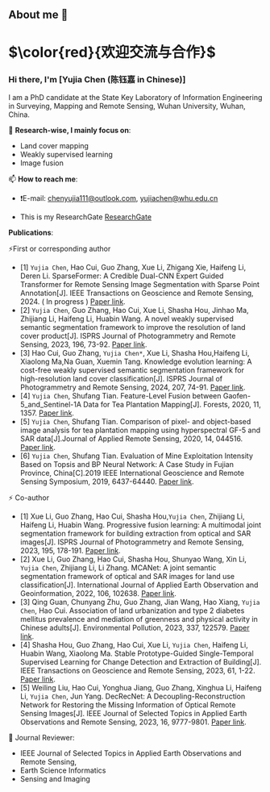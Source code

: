 ## About me 👋
# $\color{red}{欢迎交流与合作}$
### Hi there, I'm [Yujia Chen (陈钰嘉 in Chinese)]

I am a PhD candidate at the State Key Laboratory of Information Engineering in Surveying, Mapping and Remote Sensing, Wuhan University, Wuhan, China.

🔭 **Research-wise, I mainly focus on**:
- Land cover mapping
- Weakly supervised learning
- Image fusion
  
📫 **How to reach me**:
- ❗E-mail: chenyujia111@outlook.com, yujiachen@whu.edu.cn

- This is my ResearchGate [ResearchGate](https://www.researchgate.net/profile/Yujia-Chen-28)

**Publications**:

⚡First or corresponding author
+  [1] `Yujia Chen`, Hao Cui, Guo Zhang, Xue Li, Zhigang Xie, Haifeng Li, Deren Li. SparseFormer: A Credible Dual-CNN Expert Guided Transformer for Remote Sensing Image Segmentation with Sparse Point Annotation[J]. IEEE Transactions on Geoscience and Remote Sensing, 2024. ( In progress ) [Paper link](https://ieeexplore.ieee.org/document/10817638).
+  [2] `Yujia Chen`, Guo Zhang, Hao Cui, Xue Li, Shasha Hou, Jinhao Ma, Zhijiang Li, Haifeng Li, Huabin Wang. A novel weakly supervised semantic segmentation framework to improve the resolution of land cover product[J]. ISPRS Journal of Photogrammetry and Remote Sensing, 2023, 196, 73-92. [Paper link](https://www.sciencedirect.com/science/article/abs/pii/S0924271622003422).
+  [3] Hao Cui, Guo Zhang, `Yujia Chen*`, Xue Li, Shasha Hou,Haifeng Li, Xiaolong Ma,Na Guan, Xuemin Tang. Knowledge evolution learning: A cost-free weakly supervised semantic segmentation framework for high-resolution land cover classification[J]. ISPRS Journal of Photogrammetry and Remote Sensing, 2024, 207, 74-91. [Paper link](https://www.sciencedirect.com/science/article/abs/pii/S0924271623003192).
+  [4] `Yujia Chen`, Shufang Tian. Feature-Level Fusion between Gaofen-5_and_Sentinel-1A Data for Tea Plantation Mapping[J]. Forests, 2020, 11, 1357. [Paper link](https://www.mdpi.com/1999-4907/11/12/1357).
+  [5]  `Yujia Chen`, Shufang Tian. Comparison of pixel- and object-based image analysis for tea plantation mapping using hyperspectral GF-5 and SAR data[J].Journal of Applied Remote Sensing, 2020, 14, 044516. [Paper link](https://www.spiedigitallibrary.org/journals/journal-of-applied-remote-sensing/volume-14/issue-4/044516/Comparison-of-pixel--and-object-based-image-analysis-for/10.1117/1.JRS.14.044516.short).
+  [6]  `Yujia Chen`, Shufang Tian. Evaluation of Mine Exploitation Intensity Based on Topsis and BP Neural Network: A Case Study in Fujian Province, China[C].2019 IEEE International Geoscience and Remote Sensing Symposium, 2019, 6437-64440. [Paper link](https://ieeexplore.ieee.org/document/8898670).

⚡ Co-author
+  [1]  Xue Li, Guo Zhang, Hao Cui, Shasha Hou,`Yujia Chen`, Zhijiang Li, Haifeng Li, Huabin Wang. Progressive fusion learning: A multimodal joint segmentation framework for building extraction from optical and SAR images[J]. ISPRS Journal of Photogrammetry and Remote Sensing, 2023, 195, 178-191. [Paper link](https://www.sciencedirect.com/science/article/abs/pii/S0924271622003082).
+  [2]  Xue Li, Guo Zhang, Hao Cui, Shasha Hou, Shunyao Wang, Xin Li, `Yujia Chen`, Zhijiang Li, Li Zhang. MCANet: A joint semantic segmentation framework of optical and SAR images for land use classification[J]. International Journal of Applied Earth Observation and Geoinformation, 2022, 106, 102638. [Paper link](https://www.sciencedirect.com/science/article/pii/S0303243421003457).
+  [3]  Qing Guan, Chunyang Zhu, Guo Zhang, Jian Wang, Hao Xiang, `Yujia Chen`, Hao Cui. Association of land urbanization and type 2 diabetes mellitus prevalence and mediation of greenness and physical activity in Chinese adults[J]. Environmental Pollution, 2023, 337, 122579. [Paper link](https://www.sciencedirect.com/science/article/pii/S0269749123015816).
+  [4]  Shasha Hou, Guo Zhang, Hao Cui, Xue Li, `Yujia Chen`, Haifeng Li, Huabin Wang, Xiaolong Ma. Stable Prototype-Guided Single-Temporal Supervised Learning for Change Detection and Extraction of Building[J]. IEEE Transactions on Geoscience and Remote Sensing, 2023, 61, 1-22. [Paper link](https://ieeexplore.ieee.org/document/10189880).
+  [5]  Weiling Liu, Hao Cui, Yonghua Jiang, Guo Zhang, Xinghua Li, Haifeng Li, `Yujia Chen`, Jun Yang. DecRecNet: A Decoupling-Reconstruction Network for Restoring the Missing Information of Optical Remote Sensing Images[J]. IEEE Journal of Selected Topics in Applied Earth Observations and Remote Sensing, 2023, 16, 9777-9801. [Paper link](https://ieeexplore.ieee.org/document/10189880).

🌱 Journal Reviewer:
- IEEE Journal of Selected Topics in Applied Earth Observations and Remote Sensing,
- Earth Science Informatics
- Sensing and Imaging

<!--
**Yujia73/Yujia73** is a ✨ _special_ ✨ repository because its `README.md` (this file) appears on your GitHub profile.

Here are some ideas to get you started:

- 🔭 I’m currently working on ...
- 🌱 I’m currently learning ...
- 👯 I’m looking to collaborate on ...
- 🤔 I’m looking for help with ...
- 💬 Ask me about ...
- 📫 How to reach me: ...
- 😄 Pronouns: ...
- ⚡ Fun fact: ...
-->
